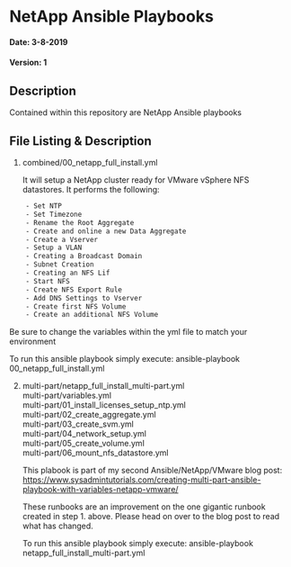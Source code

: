 # NetApp Ansible Playbooks

#### Date: 3-8-2019
#### Version: 1


## Description

Contained within this repository are NetApp Ansible playbooks

## File Listing & Description
1. combined/00_netapp_full_install.yml<br>
 
   
   It will setup a NetApp cluster ready for VMware vSphere NFS datastores. It performs the following:
```sh
    - Set NTP
    - Set Timezone
    - Rename the Root Aggregate
    - Create and online a new Data Aggregate
    - Create a Vserver
    - Setup a VLAN
    - Creating a Broadcast Domain
    - Subnet Creation
    - Creating an NFS Lif
    - Start NFS
    - Create NFS Export Rule
    - Add DNS Settings to Vserver
    - Create first NFS Volume
    - Create an additional NFS Volume
 ```
 
   Be sure to change the variables within the yml file to match your environment
 
   To run this ansible playbook simply execute: ansible-playbook 00_netapp_full_install.yml
 
 2. multi-part/netapp_full_install_multi-part.yml<br>
    multi-part/variables.yml<br>
    multi-part/01_install_licenses_setup_ntp.yml<br>
    multi-part/02_create_aggregate.yml<br>
    multi-part/03_create_svm.yml<br>
    multi-part/04_network_setup.yml<br>
    multi-part/05_create_volume.yml<br>
    multi-part/06_mount_nfs_datastore.yml<br>

    This plabook is part of my second Ansible/NetApp/VMware blog post:<br>
    https://www.sysadmintutorials.com/creating-multi-part-ansible-playbook-with-variables-netapp-vmware/<br>
    
    These runbooks are an improvement on the one gigantic runbook created in step 1. above.
    Please head on over to the blog post to read what has changed.
    
    To run this ansible playbook simply execute: ansible-playbook netapp_full_install_multi-part.yml
